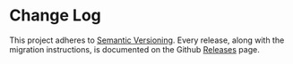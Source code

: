 # Change Log

This project adheres to [Semantic Versioning](http://semver.org/). Every
release, along with the migration instructions, is documented on the Github
[Releases](https://github.com/xabikos/vscode-javascript/releases) page.
